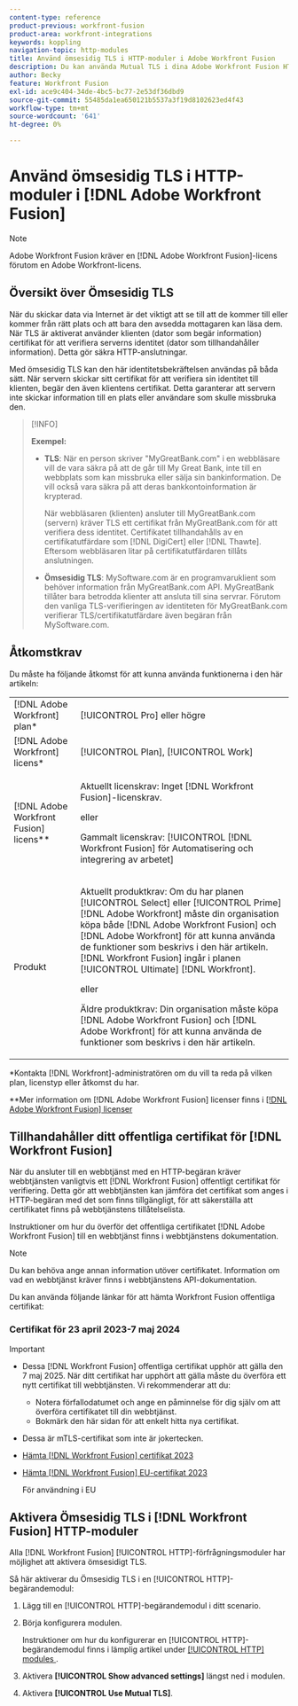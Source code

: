 ```yaml
---
content-type: reference
product-previous: workfront-fusion
product-area: workfront-integrations
keywords: koppling
navigation-topic: http-modules
title: Använd ömsesidig TLS i HTTP-moduler i Adobe Workfront Fusion
description: Du kan använda Mutual TLS i dina Adobe Workfront Fusion HTTP-moduler, vilket gör att båda sidor av informationstransaktionen kan verifiera den andres identitet.
author: Becky
feature: Workfront Fusion
exl-id: ace9c404-34de-4bc5-bc77-2e53df36dbd9
source-git-commit: 55485da1ea650121b5537a3f19d8102623ed4f43
workflow-type: tm+mt
source-wordcount: '641'
ht-degree: 0%

---
```


# Använd ömsesidig TLS i HTTP-moduler i [!DNL Adobe Workfront Fusion]

>[!NOTE]
>
>Adobe Workfront Fusion kräver en [!DNL Adobe Workfront Fusion]-licens förutom en Adobe Workfront-licens.

## Översikt över Ömsesidig TLS

När du skickar data via Internet är det viktigt att se till att de kommer till eller kommer från rätt plats och att bara den avsedda mottagaren kan läsa dem. När TLS är aktiverat använder klienten (dator som begär information) certifikat för att verifiera serverns identitet (dator som tillhandahåller information). Detta gör säkra HTTP-anslutningar.

Med ömsesidig TLS kan den här identitetsbekräftelsen användas på båda sätt. När servern skickar sitt certifikat för att verifiera sin identitet till klienten, begär den även klientens certifikat. Detta garanterar att servern inte skickar information till en plats eller användare som skulle missbruka den.

>[!INFO]
>
>**Exempel:**
>
>* **TLS**: När en person skriver &quot;MyGreatBank.com&quot; i en webbläsare vill de vara säkra på att de går till My Great Bank, inte till en webbplats som kan missbruka eller sälja sin bankinformation. De vill också vara säkra på att deras bankkontoinformation är krypterad.
>
>   När webbläsaren (klienten) ansluter till MyGreatBank.com (servern) kräver TLS ett certifikat från MyGreatBank.com för att verifiera dess identitet. Certifikatet tillhandahålls av en certifikatutfärdare som [!DNL DigiCert] eller [!DNL Thawte]. Eftersom webbläsaren litar på certifikatutfärdaren tillåts anslutningen.
>
>* **Ömsesidig TLS**: MySoftware.com är en programvaruklient som behöver information från MyGreatBank.com API. MyGreatBank tillåter bara betrodda klienter att ansluta till sina servrar. Förutom den vanliga TLS-verifieringen av identiteten för MyGreatBank.com verifierar TLS/certifikatutfärdare även begäran från MySoftware.com.

## Åtkomstkrav

Du måste ha följande åtkomst för att kunna använda funktionerna i den här artikeln:

<table style="table-layout:auto"> 
 <col> 
 <col> 
 <tbody> 
  <tr> 
   <td role="rowheader">[!DNL Adobe Workfront] plan*</td> 
   <td> <p>[!UICONTROL Pro] eller högre</p> </td> 
  </tr> 
  <tr data-mc-conditions=""> 
   <td role="rowheader">[!DNL Adobe Workfront] licens*</td> 
   <td> <p>[!UICONTROL Plan], [!UICONTROL Work]</p> </td> 
  </tr> 
  <tr> 
   <td role="rowheader">[!DNL Adobe Workfront Fusion] licens**</td> 
   <td>
   <p>Aktuellt licenskrav: Inget [!DNL Workfront Fusion]-licenskrav.</p>
   <p>eller</p>
   <p>Gammalt licenskrav: [!UICONTROL [!DNL Workfront Fusion] för Automatisering och integrering av arbetet] </p>
   </td> 
  </tr> 
  <tr> 
   <td role="rowheader">Produkt</td> 
   <td>
   <p>Aktuellt produktkrav: Om du har planen [!UICONTROL Select] eller [!UICONTROL Prime] [!DNL Adobe Workfront] måste din organisation köpa både [!DNL Adobe Workfront Fusion] och [!DNL Adobe Workfront] för att kunna använda de funktioner som beskrivs i den här artikeln. [!DNL Workfront Fusion] ingår i planen [!UICONTROL Ultimate] [!DNL Workfront].</p>
   <p>eller</p>
   <p>Äldre produktkrav: Din organisation måste köpa [!DNL Adobe Workfront Fusion] och [!DNL Adobe Workfront] för att kunna använda de funktioner som beskrivs i den här artikeln.</p>
   </td> 
  </tr> 
 </tbody> 
</table>

&#42;Kontakta [!DNL Workfront]-administratören om du vill ta reda på vilken plan, licenstyp eller åtkomst du har.

&#42;&#42;Mer information om [!DNL Adobe Workfront Fusion] licenser finns i [[!DNL Adobe Workfront Fusion] licenser](../../../workfront-fusion/get-started/license-automation-vs-integration.md)

## Tillhandahåller ditt offentliga certifikat för [!DNL Workfront Fusion]


När du ansluter till en webbtjänst med en HTTP-begäran kräver webbtjänsten vanligtvis ett [!DNL Workfront Fusion] offentligt certifikat för verifiering. Detta gör att webbtjänsten kan jämföra det certifikat som anges i HTTP-begäran med det som finns tillgängligt, för att säkerställa att certifikatet finns på webbtjänstens tillåtelselista.

Instruktioner om hur du överför det offentliga certifikatet [!DNL Adobe Workfront Fusion] till en webbtjänst finns i webbtjänstens dokumentation.

>[!NOTE]
>
>Du kan behöva ange annan information utöver certifikatet. Information om vad en webbtjänst kräver finns i webbtjänstens API-dokumentation.

Du kan använda följande länkar för att hämta Workfront Fusion offentliga certifikat:

### Certifikat för 23 april 2023-7 maj 2024

>[!IMPORTANT]
>
>* Dessa [!DNL Workfront Fusion] offentliga certifikat upphör att gälla den 7 maj 2025. När ditt certifikat har upphört att gälla måste du överföra ett nytt certifikat till webbtjänsten. Vi rekommenderar att du:
>
>   * Notera förfallodatumet och ange en påminnelse för dig själv om att överföra certifikatet till din webbtjänst.
>   * Bokmärk den här sidan för att enkelt hitta nya certifikat.
>
>* Dessa är mTLS-certifikat som inte är jokertecken.

* [Hämta [!DNL Workfront Fusion] certifikat 2023](/help/quicksilver/workfront-fusion/apps-and-their-modules/http-modules/assets/fusion-prod-us-mtls-certificate.pem)
* [Hämta [!DNL Workfront Fusion] EU-certifikat 2023](/help/quicksilver/workfront-fusion/apps-and-their-modules/http-modules/assets/fusion-prod-eu-mtls-certificate.pem)

  För användning i EU

<!--

### Certificates for November 14, 2022 - July 15, 2023

>[!IMPORTANT]
>
>* These [!DNL Workfront Fusion] public certificates expire on July 15, 2023.
>* These are wildcard mTLS certificates.

* [Download [!DNL Workfront Fusion] Certificate 2023](https://cdn.experience.workfront.com/Documentation/Workfront+Fusion+2.0+public+certificates/app_workfrontfusion_com-jul-15-2023+updated.cer)
* [Download [!DNL Workfront Fusion] EU Certificate 2023](https://cdn.experience.workfront.com/Documentation/Workfront+Fusion/app-eu_workfrontfusion_com-jul-15-2023.cer)

   For use in the EU 

   -->

## Aktivera Ömsesidig TLS i [!DNL Workfront Fusion] HTTP-moduler

Alla [!DNL Workfront Fusion] [!UICONTROL HTTP]-förfrågningsmoduler har möjlighet att aktivera ömsesidigt TLS.

Så här aktiverar du Ömsesidig TLS i en [!UICONTROL HTTP]-begärandemodul:

1. Lägg till en [!UICONTROL HTTP]-begärandemodul i ditt scenario.
1. Börja konfigurera modulen.

   Instruktioner om hur du konfigurerar en [!UICONTROL HTTP]-begärandemodul finns i lämplig artikel under [[!UICONTROL HTTP] modules ](../../../workfront-fusion/apps-and-their-modules/http-modules/http-modules-1.md).

1. Aktivera **[!UICONTROL Show advanced settings]** längst ned i modulen.
1. Aktivera **[!UICONTROL Use Mutual TLS]**.
